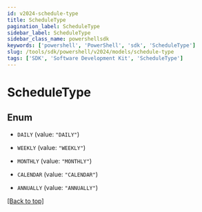 ```yaml
---
id: v2024-schedule-type
title: ScheduleType
pagination_label: ScheduleType
sidebar_label: ScheduleType
sidebar_class_name: powershellsdk
keywords: ['powershell', 'PowerShell', 'sdk', 'ScheduleType'] 
slug: /tools/sdk/powershell/v2024/models/schedule-type
tags: ['SDK', 'Software Development Kit', 'ScheduleType']
---
```



# ScheduleType

## Enum


* `DAILY` (value: `"DAILY"`)

* `WEEKLY` (value: `"WEEKLY"`)

* `MONTHLY` (value: `"MONTHLY"`)

* `CALENDAR` (value: `"CALENDAR"`)

* `ANNUALLY` (value: `"ANNUALLY"`)


[[Back to top]](#) 


